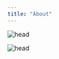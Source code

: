 ```yaml
---
title: "About"
---
```

![head](/image/head.jpg)

<img alt="head" loading="lazy" src="/image/head.jpg" />
